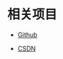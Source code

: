 # 相关项目
<div style="display:none;">
* [版本管理辅助系统](http://112.74.180.248/vcs/#/login)
* [Jenkins](http://112.74.180.248:9001)
</div>

* [Github](https://github.com/fjyqlw)

* [CSDN](https://blog.csdn.net/zxcv1234zx12)
